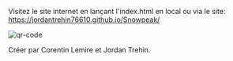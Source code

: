 Visitez le site internet en lançant l'index.html en local ou via le site: https://jordantrehin76610.github.io/Snowpeak/


![qr-code](https://github.com/user-attachments/assets/7b251348-8474-4b9a-a425-65168815087d)


Créer par Corentin Lemire et Jordan Trehin.

